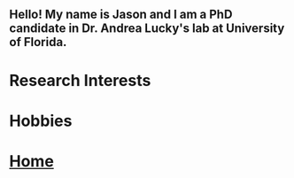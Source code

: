 ## Hello! My name is Jason and I am a PhD candidate in Dr. Andrea Lucky's lab at University of Florida.

# Research Interests

# Hobbies

# [Home](https://jlwilliants.github.io/)
